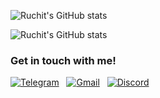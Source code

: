 ![Ruchit's GitHub stats](https://github-readme-stats.vercel.app/api?username=Ryzen5950XT&show_icons=true&theme=dark)

![Ruchit's GitHub stats](https://github-readme-stats.vercel.app/api/top-langs/?username=Ryzen5950XT&show_icons=true&theme=dark)

### Get in touch with me!

[![Telegram](https://img.shields.io/badge/Telegram-2CA5E0?logo=telegram&logoColor=white/)](https://t.me/Ryzen5950XT) &nbsp;
<a href="mailto:ruchitmarathe@gmail.com"><img alt="Gmail" src="https://img.shields.io/badge/Gmail-D14836?logo=gmail&logoColor=white" /></a> &nbsp;
[![Discord](https://img.shields.io/badge/Discord-%237289DA.svg?logo=discord&logoColor=white)](https://discord.com/users/499525349109923844)
